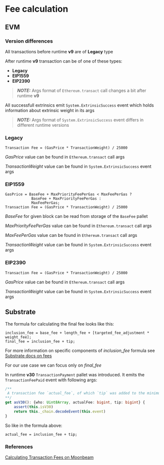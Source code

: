 # Fee calculation

## EVM

### Version differences

All transactions before runtime **v9** are of **Legacy** type

After runtime **v9** transaction can be of one of these types:

- **Legacy**
- **EIP1559**
- **EIP2390**

> **_NOTE:_** Args format of `Ethereum.transact` call changes a bit after runtime **v9**

All successfull extrinsics emit `System.ExtrinsicSuccess` event which holds information about extrinsic weight in its args

> **_NOTE:_** Args format of `System.ExtrinsicSuccess` event differs in different runtime versions

### Legacy

```
Transaction Fee = (GasPrice * TransactionWeight) / 25000
```

_GasPrice_ value can be found in `Ethereum.transact` call args

_TransactionWeight_ value can be found in `System.ExtrinsicSuccess` event args

### EIP1559

```
GasPrice = BaseFee + MaxPriorityFeePerGas < MaxFeePerGas ?
            BaseFee + MaxPriorityFeePerGas :
            MaxFeePerGas;
Transaction Fee = (GasPrice * TransactionWeight) / 25000
```

_BaseFee_ for given block can be read from storage of the `BaseFee` pallet

_MaxPriorityFeePerGas_ value can be found in `Ethereum.transact` call args

_MaxFeePerGas_ value can be found in `Ethereum.transact` call args

_TransactionWeight_ value can be found in `System.ExtrinsicSuccess` event args

### EIP2390

```
Transaction Fee = (GasPrice * TransactionWeight) / 25000
```

_GasPrice_ value can be found in `Ethereum.transact` call args

_TransactionWeight_ value can be found in `System.ExtrinsicSuccess` event args

## Substrate

The formula for calculating the final fee looks like this:

```
inclusion_fee = base_fee + length_fee + [targeted_fee_adjustment * weight_fee];
final_fee = inclusion_fee + tip;
```

For more information on specific components of _inclusion_fee_ formula see [Substrate docs on fees](https://docs.substrate.io/build/tx-weights-fees/)

For our use case we can focus only on _final_fee_

In runtime **v30** `TransactionPayment` pallet was introduced. It emits the `TransactionFeePaid` event with following args:

```typescript
/**
 A transaction fee `actual_fee`, of which `tip` was added to the minimum inclusion fee, has been paid by `who`.
**/
get asV30(): {who: Uint8Array, actualFee: bigint, tip: bigint} {
    assert(this.isV30)
    return this._chain.decodeEvent(this.event)
}
```

So like in the formula above:

```
actual_fee = inclusion_fee + tip;
```

### References

[Calculating Transaction Fees on Moonbeam](https://docs.moonbeam.network/builders/get-started/eth-compare/tx-fees/)
